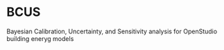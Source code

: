 # BCUS
Bayesian Calibration, Uncertainty, and Sensitivity analysis for OpenStudio building eneryg models
